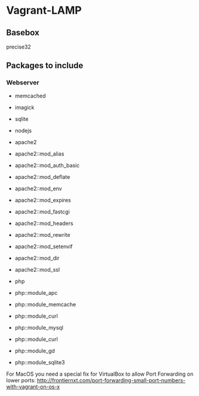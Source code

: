 Vagrant-LAMP
============


## Basebox
precise32

## Packages to include

### Webserver

* memcached
* imagick
* sqlite
* nodejs


* apache2
* apache2::mod_alias
* apache2::mod_auth_basic
* apache2::mod_deflate
* apache2::mod_env
* apache2::mod_expires
* apache2::mod_fastcgi
* apache2::mod_headers
* apache2::mod_rewrite
* apache2::mod_setenvif
* apache2::mod_dir
* apache2::mod_ssl

* php
* php::module_apc
* php::module_memcache
* php::module_curl
* php::module_mysql
* php::module_curl
* php::module_gd
* php::module_sqlite3




For MacOS you need a special fix for VirtualBox to allow Port Forwarding on lower ports:
http://frontiernxt.com/port-forwarding-small-port-numbers-with-vagrant-on-os-x

